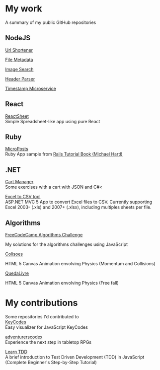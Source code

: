 # My work
A summary of my public GitHub repositories

## NodeJS
[Url Shortener](https://github.com/valterlima/vlm-url-shortener)

[File Metadata](https://github.com/valterlima/vlm-file-metadata)

[Image Search](https://github.com/valterlima/vlm-image-search)

[Header Parser](https://github.com/valterlima/vlm-header-parser)

[Timestamp Microservice](https://github.com/valterlima/vlm-timestamp-microservice)

## React
[ReactSheet](https://github.com/valterlima/react-sheet) <br />
Simple Spreadsheet-like app using pure React

## Ruby
[MicroPosts](https://github.com/valterlima/microposts) <br />
Ruby App sample from [Rails Tutorial Book (Michael Hartl)](http://www.railstutorial.org)

## .NET
[Cart Manager](https://github.com/valterlima/CartManager) <br />
Some exercises with a cart with JSON and C#<

[Excel to CSV tool](https://github.com/valterlima/ExcelCsvTool) <br />
ASP.NET MVC 5 App to convert Excel files to CSV. Currently supporting Excel 2003- (.xls) and 2007+ (.xlsx), including multiples sheets per file.

## Algorithms
[FreeCodeCamp Algorithms Challenge](https://github.com/valterlima/Algorithms-FreeCodeCamp) <br />
<p>My solutions for the algorithms challenges using JavaScript</p>

[Colisoes](https://github.com/valterlima/colisoes) <br />
<p>HTML 5 Canvas Animation envolving Physics (Momentum and Collisions)</p>

[QuedaLivre](https://github.com/valterlima/queda-livre) <br />
<p>HTML 5 Canvas Animation envolving Physics (Free fall)</p>

# My contributions
Some repositories I'd contributed to <br />
[KeyCodes](https://github.com/wesbos/keycodes) <br />
Easy visualizer for JavaScript KeyCodes

[adventurerscodex](https://github.com/adventurerscodex/adventurerscodex) <br />
Experience the next step in tabletop RPGs

[Learn TDD](https://github.com/dwyl/learn-tdd) <br />
A brief introduction to Test Driven Development (TDD) in JavaScript (Complete Beginner's Step-by-Step Tutorial)
